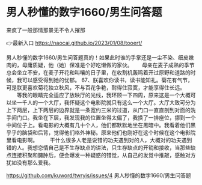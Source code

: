 # 男人秒懂的数字1660/男生问答题
来疯了一般那情那景无不令人摧那

👉最新入口 https://naocai.github.io/2023/01/08/tooert/

男人秒懂的数字1660/男生问答题真的！如果此时谁的手掌还是一尘不染、细皮嫩肉的，毋庸质疑，他（她）保准是个好吃懒做的家伙。　　
母亲在麦子成熟的季节总会坐立不安，在麦子开花和叫嚷的日子里，在收割机轰鸣着开过原野和道路的时候，我可以感受得到她的忧郁。
	67、朕喜欢你读书，读书能知礼。菊花有气节，可是朕更喜欢菊花独立秋风，不与百花争艳，耐得住寂寞，才能享得住长远。
　　等我的眼睛完全适应了放映厅的光线，我环顾一下四周，原来这是一个大概可以坐一千人的一个大厅，我怀疑这个电影院就只有这么一个大厅。大厅大致可分为上下两层，上下两层的边界就是一条宽约三米的过道，从门口一直直剖到对面的洗手间门口。我坐在下层，我发现我的位置坐得太偏了，我换了一排座位，挪到一个中间位子上。看电影的大概有几十个人，他们都默默地坐在黑暗中。我看着他们黑乎乎的脑袋和后背，觉得他们格外神秘。原来他们也刚好在这个时候在这个电影院里看电影啊。
　　干什么很多人老是说错的功夫遇到对的人，大概对的功夫遇到错的人。我想恋情自己是不生存缺点的讲法，只生存缺点的开销和接收，当那些缺点连接积聚和臃肿后，便会爆发一种疑惑的错觉，从自己的发觉中推敲，感触对方犹如没有那么爱我。

https://github.com/kuword/twryis/issues/4
男人秒懂的数字1660/男生问答题
